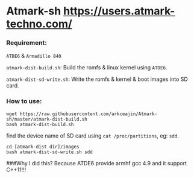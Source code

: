 # Atmark-sh https://users.atmark-techno.com/

### Requirement: 

`ATDE6` & `Armadillo 840`

`atmark-dist-build.sh`: Build the romfs & linux kernel using `ATDE6`.

`atmark-dist-sd-write.sh`: Write the romfs & kernel & boot images into SD card.

### How to use:

```
wget https://raw.githubusercontent.com/arkceajin/Atmark-sh/master/atmark-dist-build.sh
bash atmark-dist-build.sh
```
find the device name of SD card using `cat /proc/partitions`, eg: `sdd`.

```
cd [atmark-dist dir]/images
bash atmark-dist-sd-write.sh sdd
```
###Why I did this?
Because ATDE6 provide armhf gcc 4.9 and it support C++11!!!
